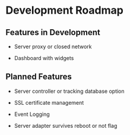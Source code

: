 # Development Roadmap

## Features in Development

* Server proxy or closed network

* Dashboard with widgets

## Planned Features

* Server controller or tracking database option

* SSL certificate management

* Event Logging

* Server adapter survives reboot or not flag
